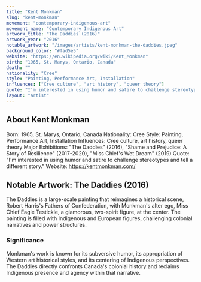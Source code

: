 ```yaml
---
title: "Kent Monkman"
slug: "kent-monkman"
movement: "contemporary-indigenous-art"
movement_name: "Contemporary Indigenous Art"
artwork_title: "The Daddies (2016)"
artwork_year: "2016"
notable_artwork: "/images/artists/kent-monkman-the-daddies.jpeg"
background_color: "#fad5e5"
website: "https://en.wikipedia.org/wiki/Kent_Monkman"
birth: "1965, St. Marys, Ontario, Canada"
death: ""
nationality: "Cree"
style: "Painting, Performance Art, Installation"
influences: ["Cree culture", "art history", "queer theory"]
quote: "I'm interested in using humor and satire to challenge stereotypes and tell a different story."
layout: "artist"
---
```


## About Kent Monkman

Born: 1965, St. Marys, Ontario, Canada Nationality: Cree Style: Painting, Performance Art, Installation Influences: Cree culture, art history, queer theory Major Exhibitions: "The Daddies" (2016), "Shame and Prejudice: A Story of Resilience" (2017-2020), "Miss Chief's Wet Dream" (2019) Quote: "I'm interested in using humor and satire to challenge stereotypes and tell a different story." Website: https://kentmonkman.com/

## Notable Artwork: The Daddies (2016)

The Daddies is a large-scale painting that reimagines a historical scene, Robert Harris's Fathers of Confederation, with Monkman's alter ego, Miss Chief Eagle Testickle, a glamorous, two-spirit figure, at the center. The painting is filled with Indigenous and European figures, challenging colonial narratives and power structures.

### Significance

Monkman's work is known for its subversive humor, its appropriation of Western art historical styles, and its centering of Indigenous perspectives. The Daddies directly confronts Canada's colonial history and reclaims Indigenous presence and agency within that narrative.
